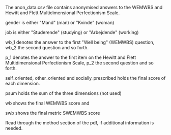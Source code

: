 The anon_data.csv file contains anonymised answers to the WEMWBS and Hewitt and Flett Multidimensional Perfectionism Scale. 

gender is either "Mand" (man) or "Kvinde" (woman)

job is either "Studerende" (studying) or "Arbejdende" (working)

wb_1 denotes the answer to the first "Well being" (WEMWBS) question, wb_2 the second question and so forth.

p_1 denotes the answer to the first item on the Hewitt and Flett Multidimensional Perfectionism Scale, p_2 the second question and so forth.

self_oriented, other_oriented and socially_prescribed holds the final score of each dimension.

psum holds the sum of the three dimensions (not used)

wb shows the final WEMWBS score and

swb shows the final metric SWEMWBS score

Read through the method section of the pdf, if additional information is needed.
